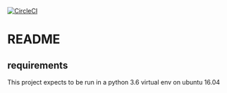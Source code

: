 [![CircleCI](https://circleci.com/gh/terminal-labs/project-templates.svg?style=svg)](https://circleci.com/gh/terminal-labs/project-templates)

# README

## requirements

This project expects to be run in a python 3.6 virtual env on ubuntu 16.04
